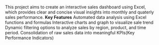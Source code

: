 This project aims to create an interactive sales dashboard using Excel, which provides clear and concise visual insights into monthly and quaterly sales performance.
**Key Features**
Automated data analysis using Excel functions and formulas
Interactive charts and graph to visualize sale trend
Dynamic filtering options to analyze sales by region, product, and time period.
Consolidation of raw sales data into meaningful KPIs(Key Performance Indicators)
